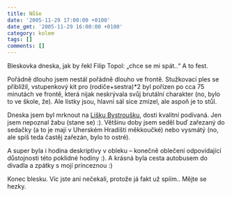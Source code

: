 ```yaml
---
title: Nůše
date: '2005-11-29 17:00:00 +0100'
date_gmt: '2005-11-29 16:00:00 +0100'
category: kolem
tags: []
comments: []
---
```

<p>Bleskovka dneska, jak by řekl Filip Topol: &bdquo;chce se mi spát..&ldquo;
A to fest.</p>
<p>Pořádně dlouho jsem nestál pořádně dlouho ve frontě. Stužkovací ples
se přiblížil, vstupenkový kit pro (rodiče+sestra)*2 byl pořízen po cca 75
minutách ve frontě, která nijak neskrývala svůj brutální charakter
(no, bylo to ve škole, že). Ale lístky jsou, hlavní sál sice zmizel,
ale aspoň je to stůl.</p>
<p>Dneska jsem byl mrknout na
<a href="https://www.provazek.cz/anotace.asp?Typ=20&ID=P0329">Lišku Bystroušku</a>,
dosti kvalitní podívaná. Jen jsem nepoznal žabu (stane se) :). Většinu doby
jsem seděl buď zařezaný do sedačky (a to je mají v Uherském Hradišti
měkkoučké) nebo vysmátý (no, ale spíš teda častěj zařezán, bylo to ostré).</p>
<p>A super byla i hodina deskriptivy v obleku &ndash; konečně oblečení odpovídající
důstojnosti této poklidné hodiny :). A krásná byla cesta autobusem do divadla
a zpátky s mojí princeznou :)</p>
<p>Konec blesku. Víc jste ani nečekali, protože já fakt už spíím.. Mějte se hezky.</p>
